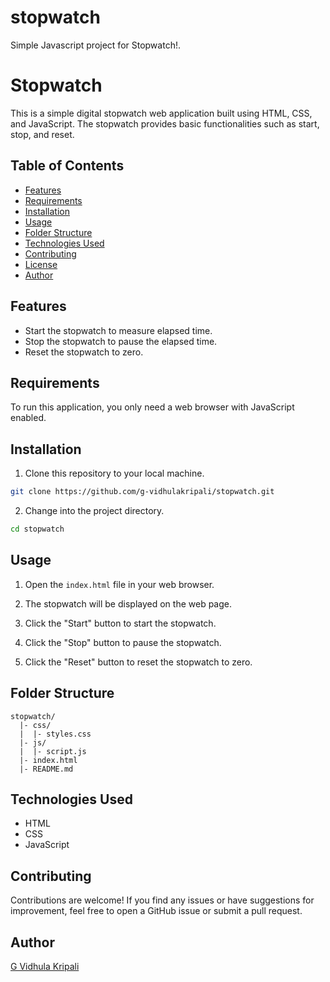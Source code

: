 # stopwatch

Simple Javascript project for Stopwatch!.

# Stopwatch

This is a simple digital stopwatch web application built using HTML, CSS, and JavaScript. The stopwatch provides basic functionalities such as start, stop, and reset.

## Table of Contents

- [Features](#features)
- [Requirements](#requirements)
- [Installation](#installation)
- [Usage](#usage)
- [Folder Structure](#folder-structure)
- [Technologies Used](#technologies-used)
- [Contributing](#contributing)
- [License](#license)
- [Author](#author)

## Features

- Start the stopwatch to measure elapsed time.
- Stop the stopwatch to pause the elapsed time.
- Reset the stopwatch to zero.

## Requirements

To run this application, you only need a web browser with JavaScript enabled.

## Installation

1. Clone this repository to your local machine.

```bash
git clone https://github.com/g-vidhulakripali/stopwatch.git
```

2. Change into the project directory.

```bash
cd stopwatch
```

## Usage

1. Open the `index.html` file in your web browser.

2. The stopwatch will be displayed on the web page.

3. Click the "Start" button to start the stopwatch.

4. Click the "Stop" button to pause the stopwatch.

5. Click the "Reset" button to reset the stopwatch to zero.

## Folder Structure

```
stopwatch/
  |- css/
  |  |- styles.css
  |- js/
  |  |- script.js
  |- index.html
  |- README.md
```

## Technologies Used

- HTML
- CSS
- JavaScript

## Contributing

Contributions are welcome! If you find any issues or have suggestions for improvement, feel free to open a GitHub issue or submit a pull request.

## Author

[G Vidhula Kripali](https://github.com/g-vidhulakripali/stopwatch.git)
